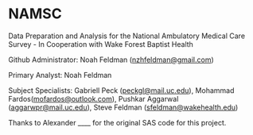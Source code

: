 # NAMSC
Data Preparation and Analysis for the National Ambulatory Medical Care Survey - In Cooperation with Wake Forest Baptist Health

Github Administrator: Noah Feldman (nzhfeldman@gmail.com)

Primary Analyst: Noah Feldman

Subject Specialists: Gabriell Peck (peckgl@mail.uc.edu), Mohammad Fardos(mofardos@outlook.com), Pushkar Aggarwal (aggarwpr@mail.uc.edu), Steve Feldman (sfeldman@wakehealth.edu)

Thanks to Alexander ____ for the original SAS code for this project.
